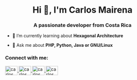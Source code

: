 <h1 align="center">Hi 👋, I'm Carlos Mairena</h1>
<h3 align="center">A passionate developer from Costa Rica</h3>

- 🌱 I’m currently learning about **Hexagonal Architecture**  

- 💬 Ask me about **PHP, Python, Java or GNU/Linux**

<h3 align="left">Connect with me:</h3>

<p align="left">
    <a href="https://app.daily.dev/carlosmmairena" target="blank">
        <img align="center" src="https://cdn.jsdelivr.net/npm/simple-icons@3.0.1/icons/dev-dot-to.svg" alt="carlosmmairena" height="30" width="40" />
    </a>
    <a href="https://twitter.com/carlosmmairena" target="blank">
        <img align="center" src="https://raw.githubusercontent.com/rahuldkjain/github-profile-readme-generator/master/src/images/icons/Social/twitter.svg"
            alt="carlosmmairena" height="30" width="40" />
    </a>
    <a href="https://linkedin.com/in/carlosmmairena" target="blank">
        <img align="center" src="https://raw.githubusercontent.com/rahuldkjain/github-profile-readme-generator/master/src/images/icons/Social/linked-in-alt.svg"
            alt="carlosmmairena" height="30" width="40" />
    </a>
    <a href="https://instagram.com/carlosmmairena" target="blank">
        <img align="center" src="https://raw.githubusercontent.com/rahuldkjain/github-profile-readme-generator/master/src/images/icons/Social/instagram.svg" alt="carlosmmairena" height="30" width="40" />
    </a>
</p>

